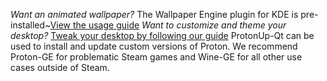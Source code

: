 *Want an animated wallpaper?* The Wallpaper Engine plugin for KDE is pre-installed~[View the usage guide](https://github.com/catsout/wallpaper-engine-kde-plugin#usage)
*Want to customize and theme your desktop?* [Tweak your desktop by following our guide](https://docs.zeropoint.gg/General/Desktop_Environment_Tweaks/)
ProtonUp-Qt can be used to install and update custom versions of Proton. We recommend Proton-GE for problematic Steam games and Wine-GE for all other use cases outside of Steam.

